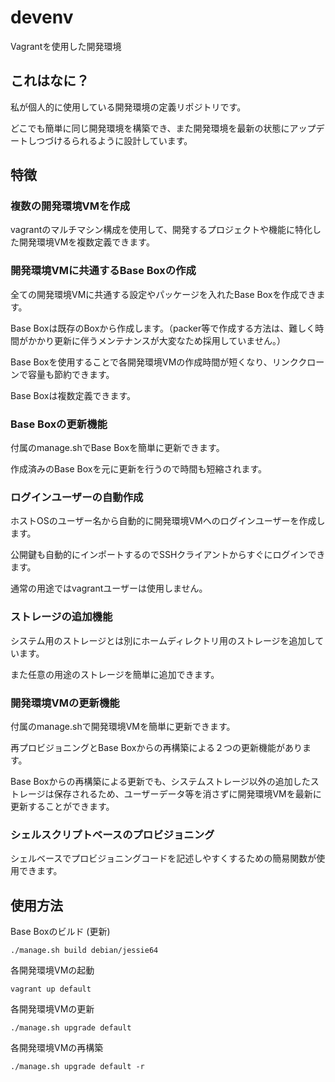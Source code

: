 # devenv

Vagrantを使用した開発環境

## これはなに？

私が個人的に使用している開発環境の定義リポジトリです。

どこでも簡単に同じ開発環境を構築でき、また開発環境を最新の状態にアップデートしつづけるられるように設計しています。

## 特徴

### 複数の開発環境VMを作成

vagrantのマルチマシン構成を使用して、開発するプロジェクトや機能に特化した開発環境VMを複数定義できます。

### 開発環境VMに共通するBase Boxの作成

全ての開発環境VMに共通する設定やパッケージを入れたBase Boxを作成できます。

Base Boxは既存のBoxから作成します。（packer等で作成する方法は、難しく時間がかかり更新に伴うメンテナンスが大変なため採用していません。）

Base Boxを使用することで各開発環境VMの作成時間が短くなり、リンククローンで容量も節約できます。

Base Boxは複数定義できます。

### Base Boxの更新機能

付属のmanage.shでBase Boxを簡単に更新できます。

作成済みのBase Boxを元に更新を行うので時間も短縮されます。

### ログインユーザーの自動作成

ホストOSのユーザー名から自動的に開発環境VMへのログインユーザーを作成します。

公開鍵も自動的にインポートするのでSSHクライアントからすぐにログインできます。

通常の用途ではvagrantユーザーは使用しません。

### ストレージの追加機能

システム用のストレージとは別にホームディレクトリ用のストレージを追加しています。

また任意の用途のストレージを簡単に追加できます。

### 開発環境VMの更新機能

付属のmanage.shで開発環境VMを簡単に更新できます。

再プロビジョニングとBase Boxからの再構築による２つの更新機能があります。

Base Boxからの再構築による更新でも、システムストレージ以外の追加したストレージは保存されるため、ユーザーデータ等を消さずに開発環境VMを最新に更新することができます。

### シェルスクリプトベースのプロビジョニング

シェルベースでプロビジョニングコードを記述しやすくするための簡易関数が使用できます。

## 使用方法

Base Boxのビルド (更新)

```
./manage.sh build debian/jessie64
```

各開発環境VMの起動

```
vagrant up default
```

各開発環境VMの更新

```
./manage.sh upgrade default
```

各開発環境VMの再構築

```
./manage.sh upgrade default -r
```
